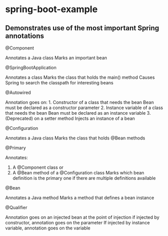 # spring-boot-example

## Demonstrates use of the most important Spring annotations

@Component

Annotates a Java class
Marks an important bean

@SpringBootApplication

Annotates a class
Marks the class that holds the main() method
Causes Spring to search the classpath for interesting beans


@Autowired

Annotation goes on:
    1. Constructor of a class that needs the bean
       Bean must be declared as a constructor parameter
    2. Instance variable of a class that needs the bean
       Bean must be declared as an instance variable
    3. (Deprecated) on a setter method
Injects an instance of a bean

@Configuration

Annotates a Java class
Marks the class that holds @Bean methods

@Primary

Annotates:
   1. A @Component class or
   2. A @Bean method of a @Configuration class
Marks which bean definition is the primary one if there are
   multiple definitions available


@Bean

Annotates a Java method
Marks a method that defines a bean instance


@Qualifier

Annotation goes on an injected bean at the point of injection
if injected by constructor, annotation goes on the parameter
If injected by instance variable, annotation goes on the variable